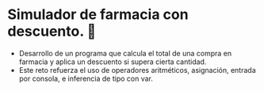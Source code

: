 # Simulador de farmacia con descuento. 💊
- Desarrollo de un programa que calcula el total de una compra en farmacia y aplica un descuento si supera cierta cantidad.
- Este reto refuerza el uso de operadores aritméticos, asignación, entrada por consola, e inferencia de tipo con var.

